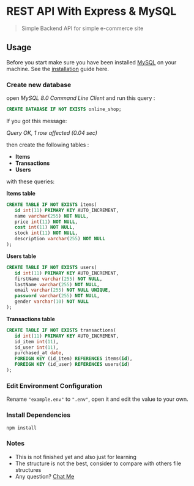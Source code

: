 # REST API With Express & MySQL

> Simple Backend API for simple e-commerce site

## Usage

Before you start make sure you have been installed [MySQL](https://dev.mysql.com/downloads/installer/) on your machine. See the [installation](https://dev.mysql.com/doc/mysql-installation-excerpt/8.0/en/) guide here.

### Create new database

open _MySQL 8.0 Command Line Client_ and run this query :

```sql
CREATE DATABASE IF NOT EXISTS online_shop;
```

If you got this message:

_Query OK, 1 row affected (0.04 sec)_

then create the following tables :

-  **Items**
-  **Transactions**
-  **Users**

with these queries:

**Items table**

```sql
CREATE TABLE IF NOT EXISTS items(
   id int(11) PRIMARY KEY AUTO_INCREMENT,
   name varchar(255) NOT NULL,
   price int(11) NOT NULL,
   cost int(11) NOT NULL,
   stock int(11) NOT NULL,
   description varchar(255) NOT NULL
);
```

**Users table**

```sql
CREATE TABLE IF NOT EXISTS users(
   id int(11) PRIMARY KEY AUTO_INCREMENT,
   firstName varchar(255) NOT NULL,
   lastName varchar(255) NOT NULL,
   email varchar(255) NOT NULL UNIQUE,
   password varchar(255) NOT NULL,
   gender varchar(10) NOT NULL
);
```

**Transactions table**

```sql
CREATE TABLE IF NOT EXISTS transactions(
   id int(11) PRIMARY KEY AUTO_INCREMENT,
   id_item int(11),
   id_user int(11),
   purchased_at date,
   FOREIGN KEY (id_item) REFERENCES items(id),
   FOREIGN KEY (id_user) REFERENCES users(id)
);
```

### Edit Environment Configuration

Rename `"example.env"` to `".env"`, open it and edit the value to your own.

### Install Dependencies

```bash
npm install
```

### Notes

-  This is not finished yet and also just for learning
-  The structure is not the best, consider to compare with others file structures
-  Any question? [Chat Me](https://t.me/aldobangun)

